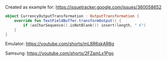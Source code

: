 Created as example for: https://issuetracker.google.com/issues/360058652

```kotlin
object CurrencyOutputTransformation : OutputTransformation {
    override fun TextFieldBuffer.transformOutput() {
        if (asCharSequence().isNotBlank()) insert(length, " €")
    }
}
```
Emulator: https://youtube.com/shorts/mL8R6skAR8g

Samsung: https://youtube.com/shorts/2FZamLx1Pgo
